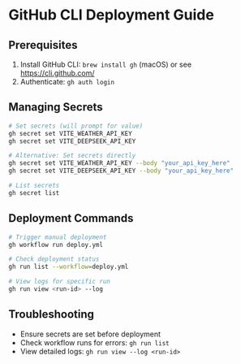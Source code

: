# GitHub CLI Deployment Guide

## Prerequisites
1. Install GitHub CLI: `brew install gh` (macOS) or see https://cli.github.com/
2. Authenticate: `gh auth login`

## Managing Secrets
```bash
# Set secrets (will prompt for value)
gh secret set VITE_WEATHER_API_KEY
gh secret set VITE_DEEPSEEK_API_KEY

# Alternative: Set secrets directly
gh secret set VITE_WEATHER_API_KEY --body "your_api_key_here"
gh secret set VITE_DEEPSEEK_API_KEY --body "your_api_key_here"

# List secrets
gh secret list
```

## Deployment Commands
```bash
# Trigger manual deployment
gh workflow run deploy.yml

# Check deployment status
gh run list --workflow=deploy.yml

# View logs for specific run
gh run view <run-id> --log
```

## Troubleshooting
- Ensure secrets are set before deployment
- Check workflow runs for errors: `gh run list`
- View detailed logs: `gh run view --log <run-id>`